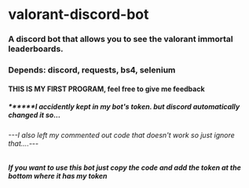 # valorant-discord-bot
### A discord bot that allows you to see the valorant immortal leaderboards.
### Depends: discord, requests, bs4, selenium

#### THIS IS MY FIRST PROGRAM, feel free to give me feedback
##### ******I accidently kept in my bot's token. but discord automatically changed it so...
###### ---I also left my commented out code that doesn't work so just ignore that....---

##### If you want to use this bot just copy the code and add the token at the bottom where it has my token